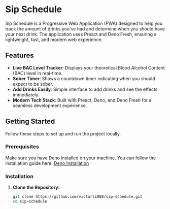 # Sip Schedule

Sip Schedule is a Progressive Web Application (PWA) designed to help you track the amount of drinks you've had and determine when you should have your next drink. The application uses Preact and Deno Fresh, ensuring a lightweight, fast, and modern web experience.

## Features

- **Live BAC Level Tracker**: Displays your theoretical Blood Alcohol Content (BAC) level in real-time.
- **Sober Timer**: Shows a countdown timer indicating when you should expect to be sober.
- **Add Drinks Easily**: Simple interface to add drinks and see the effects immediately.
- **Modern Tech Stack**: Built with Preact, Deno, and Deno Fresh for a seamless development experience.

## Getting Started

Follow these steps to set up and run the project locally.

### Prerequisites

Make sure you have Deno installed on your machine. You can follow the installation guide here: [Deno Installation](https://deno.land/manual/getting_started/installation)

### Installation

1. **Clone the Repository**:

   ```bash
   git clone https://github.com/victorli888/sip-schedule.git
   cd sip-schedule
